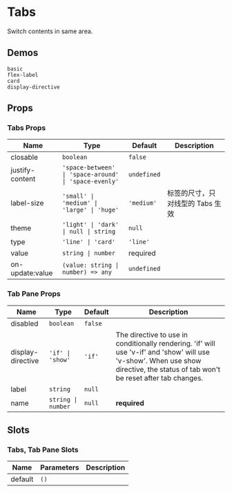 # Tabs
Switch contents in same area.
## Demos
```demo
basic
flex-label
card
display-directive
```

## Props
### Tabs Props
|Name|Type|Default|Description|
|-|-|-|-|
|closable|`boolean`|`false`||
|justify-content|`'space-between' \| 'space-around' \| 'space-evenly'`|`undefined`||
|label-size|`'small' \| 'medium' \| 'large' \| 'huge'`|`'medium'`|标签的尺寸，只对线型的 Tabs 生效|
|theme|`'light' \| 'dark' \| null \| string`|`null`||
|type|`'line' \| 'card'`|`'line'`||
|value|`string \| number`|required||
|on-update:value|`(value: string \| number) => any`|`undefined`||

### Tab Pane Props
|Name|Type|Default|Description|
|-|-|-|-|
|disabled|`boolean`|`false`||
|display-directive|`'if' \| 'show'`|`'if'`|The directive to use in conditionally rendering. 'if' will use 'v-if' and 'show' will use 'v-show'. When use show directive, the status of tab won't be reset after tab changes.|
|label|`string`|`null`||
|name|`string \| number`|`null`|**required**|

## Slots
### Tabs, Tab Pane Slots
|Name|Parameters|Description|
|-|-|-|
|default|`()`||
